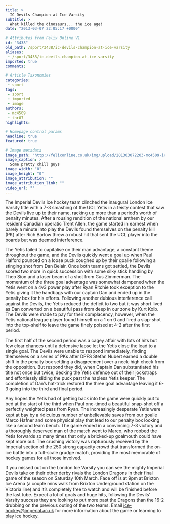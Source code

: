 ```yaml
---
title: >
  IC Devils Champion at Ice Varsity
subtitle: >
  What killed the dinosaurs... the ice age!
date: "2013-03-07 22:05:17 +0000"

# Attributes from Felix Online V1
id: "3438"
old_path: /sport/3438/ic-devils-champion-at-ice-varsity
aliases:
 - /sport/3438/ic-devils-champion-at-ice-varsity
imported: true
comments:

# Article Taxonomies
categories:
 - sport
tags:
 - sport
 - imported
 - image
authors:
 - mc4509
 - thr07
highlights:

# Homepage control params
headline: true
featured: true

# Image metadata
image_path: "http://felixonline.co.uk/img/upload/201303072203-mc4509-ice_varsity2012-210.jpg"
image_caption: >
  Some pretty chill guys
image_width: "0"
image_height: "0"
image_attribution: ""
image_attribution_link: ""
video_url: ""
---
```


The Imperial Devils ice hockey team clinched the inaugural London Ice Varsity title with a 7-3 smashing of the UCL Yetis in a feisty contest that saw the Devils live up to their name, racking up more than a period’s worth of penalty minutes. After a rousing rendition of the national anthem by our resident Canadian operatic Trent Allen, the game started in earnest when barely a minute into play the Devils found themselves on the penalty kill (PK) after Rich Barlow threw a robust hit that sent the UCL player into the boards but was deemed interference.

The Yetis failed to capitalise on their man advantage, a constant theme throughout the game, and the Devils quickly went a goal up when Paul Halford pounced on a loose puck coughed up by their goalie following a stinging shot from Dan Belair. Once both teams got settled, the Devils scored two more in quick succession with some silky stick handling by Theo Sion and a laser beam of a shot from Gus Zimmerman. The momentum of the three goal advantage was somewhat dampened when the Yetis went on a 4v3 power play after Ryan Ritchie took exception to the Yetis giving it the handbags with our captain Dan and ended up in the penalty box for his efforts. Following another dubious interference call against the Devils, the Yetis reduced the deficit to two but it was short lived as Dan converted on a beautiful pass from deep in our zone by Kurt Kolb. The Devils were made to pay for their complacency, however, when the Yetis national league player found himself on a 1 on 0 and fired a slap-shot into the top-shelf to leave the game finely poised at 4-2 after the first period.

The first half of the second period was a cagey affair with lots of hits but few clear chances until a defensive lapse let the Yetis close the lead to a single goal. The Devils were unable to respond immediately, finding themselves on a series of PKs after DPFS Stefan Nubert earned a double shift in the penalty box settling a disagreement over a neck-high check from the opposition. But respond they did, when Captain Dan substantiated his title not once but twice, decking the Yetis defence out of their jockstraps and effortlessly sliding the puck past the hapless Yetis keeper. The completion of Dan’s hat-trick restored the three goal advantage leaving it 6-3 going into the third and final period.

Any hopes the Yetis had of getting back into the game were quickly put to bed at the start of the third when Paul one-timed a beautiful snap-shot off a perfectly weighted pass from Ryan. The increasingly desperate Yetis were kept at bay by a ridiculous number of unbelievable saves from our goalie Marco Hafner and some physical play that lead to our penalty box looking like a second team bench. The game ended in a convincing 7-3 victory and a thoroughly deserved man of the match went to Marco, who robbed the Yetis forwards so many times that only a bricked-up goalmouth could have kept more out. The crushing victory was rapturously received by the Imperial section of the 250 strong capacity crowd that transformed the on-ice battle into a full-scale grudge match, providing the most memorable of hockey games for all those involved.

If you missed out on the London Ice Varsity you can see the mighty Imperial Devils take on their other derby rivals the London Dragons in their final game of the season on Saturday 10th March. Face off is at 9pm at Brixton Ice Arena (a couple mins walk from Brixton Underground station on the Victoria line) and it’s completely free to watch and will be finished before the last tube. Expect a lot of goals and huge hits, following the Devils’ Varsity success they are looking to put more past the Dragons than the 16-2 drubbing on the previous outing of the two teams. Email [ice-hockey@imperial.ac.uk](mailto:ice-hockey@imperial.ac.uk) for more information about the game or learning to play ice hockey.
